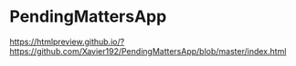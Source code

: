 # PendingMattersApp

https://htmlpreview.github.io/?https://github.com/Xavier192/PendingMattersApp/blob/master/index.html
